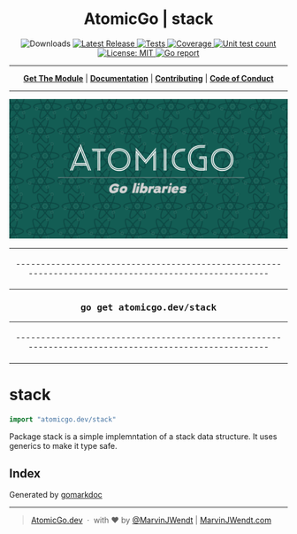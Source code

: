 <h1 align="center">AtomicGo | stack</h1>

<p align="center">
<img src="https://img.shields.io/endpoint?url=https://atomicgo.dev/api/shields/stack&style=flat-square" alt="Downloads">

<a href="https://github.com/atomicgo/stack/releases">
<img src="https://img.shields.io/github/v/release/atomicgo/stack?style=flat-square" alt="Latest Release">
</a>

<a href="https://codecov.io/gh/atomicgo/stack" target="_blank">
<img src="https://img.shields.io/github/workflow/status/atomicgo/stack/Go?label=tests&style=flat-square" alt="Tests">
</a>

<a href="https://codecov.io/gh/atomicgo/stack" target="_blank">
<img src="https://img.shields.io/codecov/c/gh/atomicgo/stack?color=magenta&logo=codecov&style=flat-square" alt="Coverage">
</a>

<a href="https://codecov.io/gh/atomicgo/stack">
<!-- unittestcount:start --><img src="https://img.shields.io/badge/Unit_Tests-0-magenta?style=flat-square" alt="Unit test count"><!-- unittestcount:end -->
</a>

<a href="https://opensource.org/licenses/MIT" target="_blank">
<img src="https://img.shields.io/badge/License-MIT-yellow.svg?style=flat-square" alt="License: MIT">
</a>
  
<a href="https://goreportcard.com/report/github.com/atomicgo/stack" target="_blank">
<img src="https://goreportcard.com/badge/github.com/atomicgo/stack?style=flat-square" alt="Go report">
</a>   

</p>

---

<p align="center">
<strong><a href="#install">Get The Module</a></strong>
|
<strong><a href="https://pkg.go.dev/atomicgo.dev/stack#section-documentation" target="_blank">Documentation</a></strong>
|
<strong><a href="https://github.com/atomicgo/atomicgo/blob/main/CONTRIBUTING.md" target="_blank">Contributing</a></strong>
|
<strong><a href="https://github.com/atomicgo/atomicgo/blob/main/CODE_OF_CONDUCT.md" target="_blank">Code of Conduct</a></strong>
</p>

---

<p align="center">
  <img src="https://raw.githubusercontent.com/atomicgo/atomicgo/main/assets/header.png" alt="AtomicGo">
</p>

<p align="center">
<table>
<tbody>
<td align="center">
<img width="2000" height="0"><br>
  -----------------------------------------------------------------------------------------------------
<img width="2000" height="0">
</td>
</tbody>
</table>
</p>
<h3  align="center"><pre>go get atomicgo.dev/stack</pre></h3>
<p align="center">
<table>
<tbody>
<td align="center">
<img width="2000" height="0"><br>
   -----------------------------------------------------------------------------------------------------
<img width="2000" height="0">
</td>
</tbody>
</table>
</p>

<!-- gomarkdoc:embed:start -->

<!-- Code generated by gomarkdoc. DO NOT EDIT -->

# stack

```go
import "atomicgo.dev/stack"
```

Package stack is a simple implemntation of a stack data structure. It uses generics to make it type safe.

## Index





Generated by [gomarkdoc](<https://github.com/princjef/gomarkdoc>)


<!-- gomarkdoc:embed:end -->

---

> [AtomicGo.dev](https://atomicgo.dev) &nbsp;&middot;&nbsp;
> with ❤️ by [@MarvinJWendt](https://github.com/MarvinJWendt) |
> [MarvinJWendt.com](https://marvinjwendt.com)

